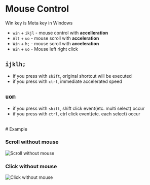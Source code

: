 # Mouse Control
Win key is Meta key in Windows
- `win` + `ikjl` - mouse control with **accelleration**
- `Alt` + `uo` - mouse scroll with **acceleration**
- `Win` + `h;` - mouse scroll with **acceleration**
- `Win` + `uo` - Mouse left right click


## `ijklh;`
- if you press with `shift`, original shortcut will be executed
- if you press with `ctrl`, immediate accelerated speed

## `uom` 
- if you press with `shift`, shift click event(etc. multi select) occur
- if you press with `ctrl`, ctrl click event(etc. each select) occur


<br/>
# Example

### Scroll without mouse
![Scroll without mouse](/images/scroll.gif)


### Click without mouse

![Click without mouse](/images/click.gif)

